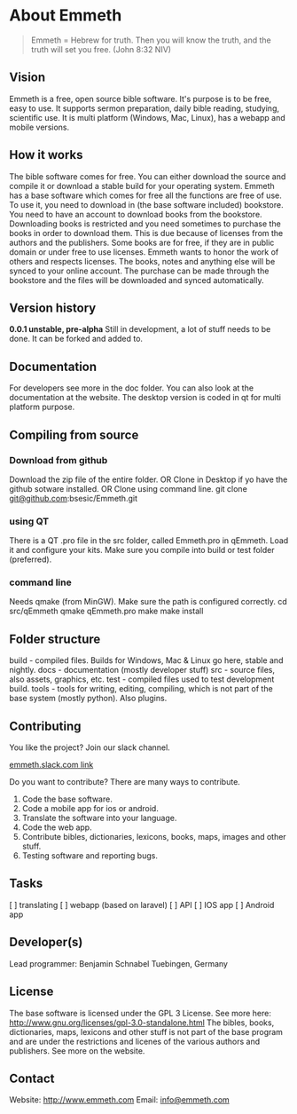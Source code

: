 # About Emmeth
>Emmeth = Hebrew for truth.
>Then you will know the truth, and the truth will set you free. (John 8:32 NIV)

## Vision
Emmeth is a free, open source bible software.
It's purpose is to be free, easy to use.
It supports sermon preparation, daily bible reading, studying, scientific use.
It is multi platform (Windows, Mac, Linux), has a webapp and mobile versions.

## How it works
The bible software comes for free. You can either download the source and compile it or download a stable build for your operating system.
Emmeth has a base software which comes for free all the functions are free of use.
To use it, you need to download in (the base software included) bookstore. 
You need to have an account to download books from the bookstore.
Downloading books is restricted and you need sometimes to purchase the books in order to download them. This is due because of licenses from the authors and the publishers.
Some books are for free, if they are in public domain or under free to use licenses.
Emmeth wants to honor the work of others and respects licenses.
The books, notes and anything else will be synced to your online account.
The purchase can be made through the bookstore and the files will be downloaded and synced automatically.

## Version history
**0.0.1 unstable, pre-alpha**
Still in development, a lot of stuff needs to be done.
It can be forked and added to.

## Documentation
For developers see more in the doc folder.
You can also look at the documentation at the website.
The desktop version is coded in qt for multi platform purpose.

## Compiling from source

### Download from github

Download the zip file of the entire folder.
OR
Clone in Desktop if yo have the github sotware installed.
OR
Clone using command line.
git clone git@github.com:bsesic/Emmeth.git

### using QT
There is a QT .pro file in the src folder, called Emmeth.pro in qEmmeth.
Load it and configure your kits.
Make sure you compile into build or test folder (preferred).

### command line
Needs qmake (from MinGW). Make sure the path is configured correctly.
cd src/qEmmeth
qmake qEmmeth.pro
make
make install

## Folder structure
build - compiled files. Builds for Windows, Mac & Linux go here, stable and nightly.
docs - documentation (mostly developer stuff)
src - source files, also assets, graphics, etc.
test - compiled files used to test development build.
tools - tools for writing, editing, compiling, which is not part of the base system (mostly python). Also plugins.

## Contributing
You like the project?
Join our slack channel.

[emmeth.slack.com link](http://emmeth.slack.com)

Do you want to contribute?
There are many ways to contribute.
1. Code the base software.
2. Code a mobile app for ios or android.
3. Translate the software into your language.
4. Code the web app.
5. Contribute bibles, dictionaries, lexicons, books, maps, images and other stuff.
6. Testing software and reporting bugs.

## Tasks
[ ] translating
[ ] webapp (based on laravel)
[ ] API
[ ] IOS app
[ ] Android app

## Developer(s)
Lead programmer:
Benjamin Schnabel
Tuebingen, Germany


## License
The base software is licensed under the GPL 3 License.
See more here:
http://www.gnu.org/licenses/gpl-3.0-standalone.html
The bibles, books, dictionaries, maps, lexicons and other stuff is not part of the base program and are under the restrictions and licenes of the various authors and publishers.
See more on the website.

## Contact
Website: http://www.emmeth.com
Email: info@emmeth.com
